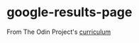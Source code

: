 # google-results-page
From The Odin Project's [curriculum](http://www.theodinproject.com/courses/web-development-101/lessons/html-css)


